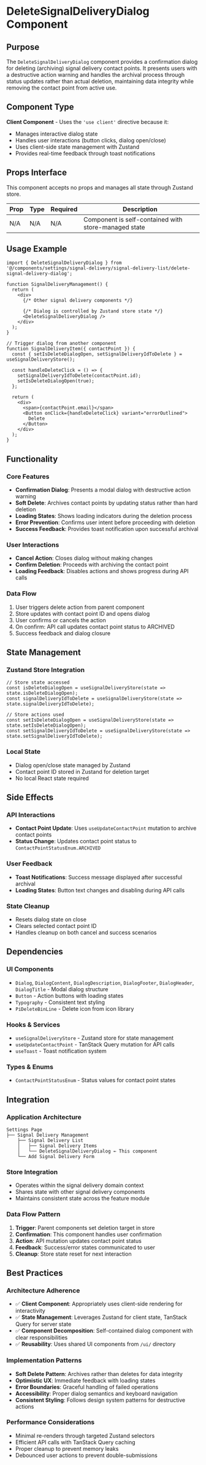 # DeleteSignalDeliveryDialog Component

## Purpose

The `DeleteSignalDeliveryDialog` component provides a confirmation dialog for deleting (archiving) signal delivery contact points. It presents users with a destructive action warning and handles the archival process through status updates rather than actual deletion, maintaining data integrity while removing the contact point from active use.

## Component Type

**Client Component** - Uses the `'use client'` directive because it:
- Manages interactive dialog state
- Handles user interactions (button clicks, dialog open/close)
- Uses client-side state management with Zustand
- Provides real-time feedback through toast notifications

## Props Interface

This component accepts no props and manages all state through Zustand store.

| Prop | Type | Required | Description |
|------|------|----------|-------------|
| N/A | N/A | N/A | Component is self-contained with store-managed state |

## Usage Example

```tsx
import { DeleteSignalDeliveryDialog } from '@/components/settings/signal-delivery/signal-delivery-list/delete-signal-delivery-dialog';

function SignalDeliveryManagement() {
  return (
    <div>
      {/* Other signal delivery components */}
      
      {/* Dialog is controlled by Zustand store state */}
      <DeleteSignalDeliveryDialog />
    </div>
  );
}

// Trigger dialog from another component
function SignalDeliveryItem({ contactPoint }) {
  const { setIsDeleteDialogOpen, setSignalDeliveryIdToDelete } = useSignalDeliveryStore();
  
  const handleDeleteClick = () => {
    setSignalDeliveryIdToDelete(contactPoint.id);
    setIsDeleteDialogOpen(true);
  };
  
  return (
    <div>
      <span>{contactPoint.email}</span>
      <Button onClick={handleDeleteClick} variant="errorOutlined">
        Delete
      </Button>
    </div>
  );
}
```

## Functionality

### Core Features
- **Confirmation Dialog**: Presents a modal dialog with destructive action warning
- **Soft Delete**: Archives contact points by updating status rather than hard deletion
- **Loading States**: Shows loading indicators during the deletion process
- **Error Prevention**: Confirms user intent before proceeding with deletion
- **Success Feedback**: Provides toast notification upon successful archival

### User Interactions
- **Cancel Action**: Closes dialog without making changes
- **Confirm Deletion**: Proceeds with archiving the contact point
- **Loading Feedback**: Disables actions and shows progress during API calls

### Data Flow
1. User triggers delete action from parent component
2. Store updates with contact point ID and opens dialog
3. User confirms or cancels the action
4. On confirm: API call updates contact point status to ARCHIVED
5. Success feedback and dialog closure

## State Management

### Zustand Store Integration
```tsx
// Store state accessed
const isDeleteDialogOpen = useSignalDeliveryStore(state => state.isDeleteDialogOpen);
const signalDeliveryIdToDelete = useSignalDeliveryStore(state => state.signalDeliveryIdToDelete);

// Store actions used
const setIsDeleteDialogOpen = useSignalDeliveryStore(state => state.setIsDeleteDialogOpen);
const setSignalDeliveryIdToDelete = useSignalDeliveryStore(state => state.setSignalDeliveryIdToDelete);
```

### Local State
- Dialog open/close state managed by Zustand
- Contact point ID stored in Zustand for deletion target
- No local React state required

## Side Effects

### API Interactions
- **Contact Point Update**: Uses `useUpdateContactPoint` mutation to archive contact points
- **Status Change**: Updates contact point status to `ContactPointStatusEnum.ARCHIVED`

### User Feedback
- **Toast Notifications**: Success message displayed after successful archival
- **Loading States**: Button text changes and disabling during API calls

### State Cleanup
- Resets dialog state on close
- Clears selected contact point ID
- Handles cleanup on both cancel and success scenarios

## Dependencies

### UI Components
- `Dialog`, `DialogContent`, `DialogDescription`, `DialogFooter`, `DialogHeader`, `DialogTitle` - Modal dialog structure
- `Button` - Action buttons with loading states
- `Typography` - Consistent text styling
- `PiDeleteBinLine` - Delete icon from icon library

### Hooks & Services
- `useSignalDeliveryStore` - Zustand store for state management
- `useUpdateContactPoint` - TanStack Query mutation for API calls
- `useToast` - Toast notification system

### Types & Enums
- `ContactPointStatusEnum` - Status values for contact point states

## Integration

### Application Architecture
```
Settings Page
├── Signal Delivery Management
    ├── Signal Delivery List
    │   ├── Signal Delivery Items
    │   └── DeleteSignalDeliveryDialog ← This component
    └── Add Signal Delivery Form
```

### Store Integration
- Operates within the signal delivery domain context
- Shares state with other signal delivery components
- Maintains consistent state across the feature module

### Data Flow Pattern
1. **Trigger**: Parent components set deletion target in store
2. **Confirmation**: This component handles user confirmation
3. **Action**: API mutation updates contact point status
4. **Feedback**: Success/error states communicated to user
5. **Cleanup**: Store state reset for next interaction

## Best Practices

### Architecture Adherence
- ✅ **Client Component**: Appropriately uses client-side rendering for interactivity
- ✅ **State Management**: Leverages Zustand for client state, TanStack Query for server state
- ✅ **Component Decomposition**: Self-contained dialog component with clear responsibilities
- ✅ **Reusability**: Uses shared UI components from `/ui/` directory

### Implementation Patterns
- **Soft Delete Pattern**: Archives rather than deletes for data integrity
- **Optimistic UX**: Immediate feedback with loading states
- **Error Boundaries**: Graceful handling of failed operations
- **Accessibility**: Proper dialog semantics and keyboard navigation
- **Consistent Styling**: Follows design system patterns for destructive actions

### Performance Considerations
- Minimal re-renders through targeted Zustand selectors
- Efficient API calls with TanStack Query caching
- Proper cleanup to prevent memory leaks
- Debounced user actions to prevent double-submissions